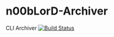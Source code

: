 # n00bLorD-Archiver
CLI Archiver [![Build Status](https://travis-ci.org/ddulshan/n00bLorD-Archiver.svg?branch=master)](https://travis-ci.org/ddulshan/n00bLorD-Archiver)
